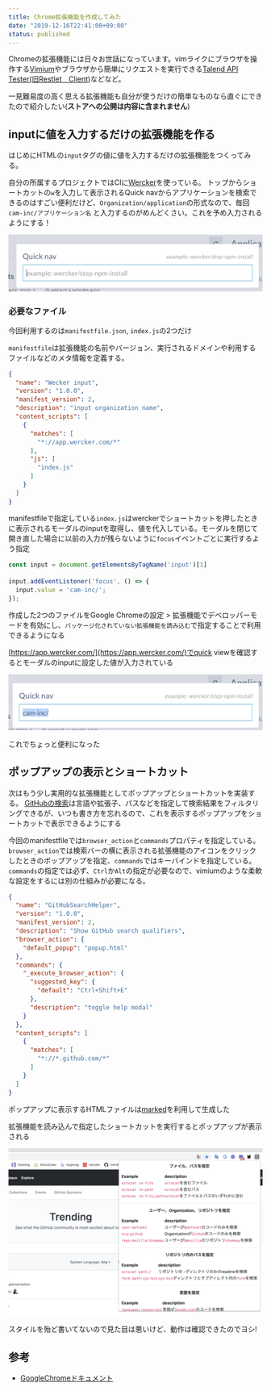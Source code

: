 ```yaml
---
title: Chrome拡張機能を作成してみた
date: "2019-12-16T22:41:00+09:00"
status: published
---
```


Chromeの拡張機能には日々お世話になっています。vimライクにブラウザを操作する[Vimium](https://chrome.google.com/webstore/detail/vimium/dbepggeogbaibhgnhhndojpepiihcmeb)やブラウザから簡単にリクエストを実行できる[Talend API Tester(旧Restlet　Client)](https://chrome.google.com/webstore/detail/talend-api-tester-free-ed/aejoelaoggembcahagimdiliamlcdmfm)などなど。

一見難易度の高く思える拡張機能も自分が使うだけの簡単なものなら直ぐにできたので紹介したい(**ストアへの公開は内容に含まれません**)

## inputに値を入力するだけの拡張機能を作る

はじめにHTMLの`input`タグの値に値を入力するだけの拡張機能をつくってみる。

自分の所属するプロジェクトではCIに[Wercker](https://www.oracle.com/corporate/acquisitions/wercker/)を使っている。
トップからショートカットの`w`を入力して表示されるQuick navからアプリケーションを検索できるのはすごい便利だけど、`Organization/application`の形式なので、毎回 `cam-inc/アプリケーション名` と入力するのがめんどくさい。これを予め入力されるようにする！

![モーダル](./1.png)

### 必要なファイル

今回利用するのは`manifestfile.json`, `index.js`の2つだけ

`manifestfile`は拡張機能の名前やバージョン、実行されるドメインや利用するファイルなどのメタ情報を定義する。

```json
{
  "name": "Wecker input",
  "version": "1.0.0",
  "manifest_version": 2,
  "description": "input organization name",
  "content_scripts": [
    {
      "matches": [
        "*://app.wercker.com/*"
      ],
      "js": [
        "index.js"
      ]
    }
  ]
}
```

manifestfileで指定している`index.js`はwerckerでショートカットを押したときに表示されるモーダルのinputを取得し、値を代入している。モーダルを閉じて開き直した場合に以前の入力が残らないように`focus`イベントごとに実行するよう指定

```js
const input = document.getElementsByTagName('input')[1]

input.addEventListener('focus', () => {
  input.value = 'cam-inc/';
});
```

作成した2つのファイルをGoogle Chromeの設定 > 拡張機能でデベロッパーモードを有効にし、`パッケージ化されていない拡張機能を読み込む`で指定することで利用できるようになる

[https://app.wercker.com/](https://app.wercker.com/)でquick viewを確認するとモーダルのinputに設定した値が入力されている

![拡張機能の読み込み](./3.png)

これでちょっと便利になった

## ポップアップの表示とショートカット

次はもう少し実用的な拡張機能としてポップアップとショートカットを実装する。
[GitHubの検索](https://help.github.com/en/github/searching-for-information-on-github/searching-code)は言語や拡張子、パスなどを指定して検索結果をフィルタリングできるが、いつも書き方を忘れるので、これを表示するポップアップをショートカットで表示できるようにする

今回のmanifestfileでは`browser_action`と`commands`プロパティを指定している。`browser_action`では検索バーの横に表示される拡張機能のアイコンをクリックしたときのポップアップを指定、`commands`ではキーバインドを指定している。`commands`の指定では必ず、`Ctrl`か`Alt`の指定が必要なので、vimiumのような柔軟な設定をするには別の仕組みが必要になる。

```json
{
  "name": "GitHubSearchHelper",
  "version": "1.0.0",
  "manifest_version": 2,
  "description": "Show GitHub search qualifiers",
  "browser_action": {
    "default_popup": "popup.html"
  },
  "commands": {
    "_execute_browser_action": {
      "suggested_key": {
        "default": "Ctrl+Shift+E"
      },
      "description": "toggle help modal"
    }
  },
  "content_scripts": [
    {
      "matches": [
        "*://*.github.com/*"
      ]
    }
  ]
}
```

ポップアップに表示するHTMLファイルは[marked](https://github.com/markedjs/marked)を利用して生成した

拡張機能を読み込んで指定したショートカットを実行するとポップアップが表示される

![ポップアップ](4.png)

スタイルを殆ど書いてないので見た目は悪いけど、動作は確認できたのでヨシ!

## 参考

- [GoogleChromeドキュメント](https://developer.chrome.com/extensions/devguide)
